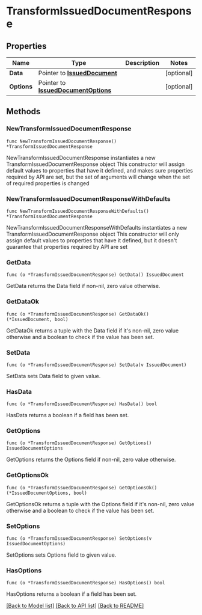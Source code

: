 # TransformIssuedDocumentResponse

## Properties

Name | Type | Description | Notes
------------ | ------------- | ------------- | -------------
**Data** | Pointer to [**IssuedDocument**](IssuedDocument.md) |  | [optional] 
**Options** | Pointer to [**IssuedDocumentOptions**](IssuedDocumentOptions.md) |  | [optional] 

## Methods

### NewTransformIssuedDocumentResponse

`func NewTransformIssuedDocumentResponse() *TransformIssuedDocumentResponse`

NewTransformIssuedDocumentResponse instantiates a new TransformIssuedDocumentResponse object
This constructor will assign default values to properties that have it defined,
and makes sure properties required by API are set, but the set of arguments
will change when the set of required properties is changed

### NewTransformIssuedDocumentResponseWithDefaults

`func NewTransformIssuedDocumentResponseWithDefaults() *TransformIssuedDocumentResponse`

NewTransformIssuedDocumentResponseWithDefaults instantiates a new TransformIssuedDocumentResponse object
This constructor will only assign default values to properties that have it defined,
but it doesn't guarantee that properties required by API are set

### GetData

`func (o *TransformIssuedDocumentResponse) GetData() IssuedDocument`

GetData returns the Data field if non-nil, zero value otherwise.

### GetDataOk

`func (o *TransformIssuedDocumentResponse) GetDataOk() (*IssuedDocument, bool)`

GetDataOk returns a tuple with the Data field if it's non-nil, zero value otherwise
and a boolean to check if the value has been set.

### SetData

`func (o *TransformIssuedDocumentResponse) SetData(v IssuedDocument)`

SetData sets Data field to given value.

### HasData

`func (o *TransformIssuedDocumentResponse) HasData() bool`

HasData returns a boolean if a field has been set.

### GetOptions

`func (o *TransformIssuedDocumentResponse) GetOptions() IssuedDocumentOptions`

GetOptions returns the Options field if non-nil, zero value otherwise.

### GetOptionsOk

`func (o *TransformIssuedDocumentResponse) GetOptionsOk() (*IssuedDocumentOptions, bool)`

GetOptionsOk returns a tuple with the Options field if it's non-nil, zero value otherwise
and a boolean to check if the value has been set.

### SetOptions

`func (o *TransformIssuedDocumentResponse) SetOptions(v IssuedDocumentOptions)`

SetOptions sets Options field to given value.

### HasOptions

`func (o *TransformIssuedDocumentResponse) HasOptions() bool`

HasOptions returns a boolean if a field has been set.


[[Back to Model list]](../README.md#documentation-for-models) [[Back to API list]](../README.md#documentation-for-api-endpoints) [[Back to README]](../README.md)


